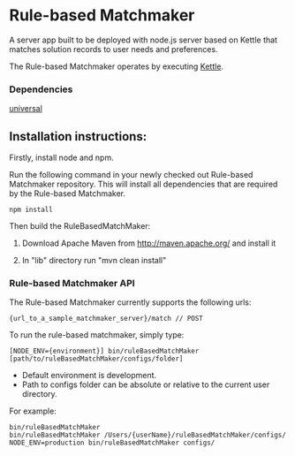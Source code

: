 Rule-based Matchmaker
================

A server app built to be deployed with node.js server based on Kettle that
matches solution records to user needs and preferences.

The Rule-based Matchmaker operates by executing [Kettle](http://wiki.fluidproject.org/display/fluid/Kettle).

### Dependencies

[universal](https://github.com/GPII/universal)

Installation instructions:
-

Firstly, install node and npm.

Run the following command in your newly checked out Rule-based Matchmaker
repository. This will install all dependencies that are required by the Rule-based
Matchmaker.

    npm install
	
Then build the RuleBasedMatchMaker:

1) Download Apache Maven from http://maven.apache.org/ and install it

2) In "lib" directory run "mvn clean install"

### Rule-based Matchmaker API

The Rule-based Matchmaker currently supports the following urls:

    {url_to_a_sample_matchmaker_server}/match // POST

To run the rule-based matchmaker, simply type:

    [NODE_ENV={environment}] bin/ruleBasedMatchMaker [path/to/ruleBasedMatchMaker/configs/folder]

- Default environment is development.
- Path to configs folder can be absolute or relative to the current user directory.

For example:

    bin/ruleBasedMatchMaker
    bin/ruleBasedMatchMaker /Users/{userName}/ruleBasedMatchMaker/configs/
    NODE_ENV=production bin/ruleBasedMatchMaker configs/
